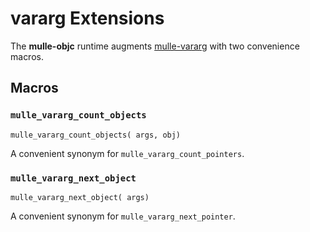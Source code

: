 # vararg Extensions

The **mulle-objc** runtime augments [mulle-vararg](//www.mulle-kybernetik.com/software/git/mulle-vararg/) with two convenience macros.


## Macros


### `mulle_vararg_count_objects`

```
mulle_vararg_count_objects( args, obj)
```

A convenient synonym for `mulle_vararg_count_pointers`.

### `mulle_vararg_next_object`

```
mulle_vararg_next_object( args)
```

A convenient synonym for `mulle_vararg_next_pointer`.

